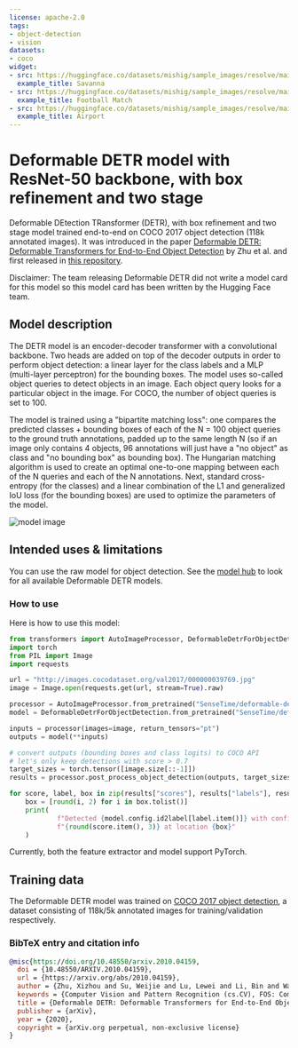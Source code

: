 ```yaml
---
license: apache-2.0
tags:
- object-detection
- vision
datasets:
- coco
widget:
- src: https://huggingface.co/datasets/mishig/sample_images/resolve/main/savanna.jpg
  example_title: Savanna
- src: https://huggingface.co/datasets/mishig/sample_images/resolve/main/football-match.jpg
  example_title: Football Match
- src: https://huggingface.co/datasets/mishig/sample_images/resolve/main/airport.jpg
  example_title: Airport
---
```


# Deformable DETR model with ResNet-50 backbone, with box refinement and two stage

Deformable DEtection TRansformer (DETR), with box refinement and two stage model trained end-to-end on COCO 2017 object detection (118k annotated images). It was introduced in the paper [Deformable DETR: Deformable Transformers for End-to-End Object Detection](https://arxiv.org/abs/2010.04159) by Zhu et al. and first released in [this repository](https://github.com/fundamentalvision/Deformable-DETR). 

Disclaimer: The team releasing Deformable DETR did not write a model card for this model so this model card has been written by the Hugging Face team.

## Model description

The DETR model is an encoder-decoder transformer with a convolutional backbone. Two heads are added on top of the decoder outputs in order to perform object detection: a linear layer for the class labels and a MLP (multi-layer perceptron) for the bounding boxes. The model uses so-called object queries to detect objects in an image. Each object query looks for a particular object in the image. For COCO, the number of object queries is set to 100. 

The model is trained using a "bipartite matching loss": one compares the predicted classes + bounding boxes of each of the N = 100 object queries to the ground truth annotations, padded up to the same length N (so if an image only contains 4 objects, 96 annotations will just have a "no object" as class and "no bounding box" as bounding box). The Hungarian matching algorithm is used to create an optimal one-to-one mapping between each of the N queries and each of the N annotations. Next, standard cross-entropy (for the classes) and a linear combination of the L1 and generalized IoU loss (for the bounding boxes) are used to optimize the parameters of the model.

![model image](https://huggingface.co/datasets/huggingface/documentation-images/resolve/main/deformable_detr_architecture.png)

## Intended uses & limitations

You can use the raw model for object detection. See the [model hub](https://huggingface.co/models?search=sensetime/deformable-detr) to look for all available Deformable DETR models.

### How to use

Here is how to use this model:

```python
from transformers import AutoImageProcessor, DeformableDetrForObjectDetection
import torch
from PIL import Image
import requests

url = "http://images.cocodataset.org/val2017/000000039769.jpg"
image = Image.open(requests.get(url, stream=True).raw)

processor = AutoImageProcessor.from_pretrained("SenseTime/deformable-detr-with-box-refine-two-stage")
model = DeformableDetrForObjectDetection.from_pretrained("SenseTime/deformable-detr-with-box-refine-two-stage")

inputs = processor(images=image, return_tensors="pt")
outputs = model(**inputs)

# convert outputs (bounding boxes and class logits) to COCO API
# let's only keep detections with score > 0.7
target_sizes = torch.tensor([image.size[::-1]])
results = processor.post_process_object_detection(outputs, target_sizes=target_sizes, threshold=0.7)[0]

for score, label, box in zip(results["scores"], results["labels"], results["boxes"]):
    box = [round(i, 2) for i in box.tolist()]
    print(
            f"Detected {model.config.id2label[label.item()]} with confidence "
            f"{round(score.item(), 3)} at location {box}"
    )
```

Currently, both the feature extractor and model support PyTorch. 

## Training data

The Deformable DETR model was trained on [COCO 2017 object detection](https://cocodataset.org/#download), a dataset consisting of 118k/5k annotated images for training/validation respectively. 

### BibTeX entry and citation info

```bibtex
@misc{https://doi.org/10.48550/arxiv.2010.04159,
  doi = {10.48550/ARXIV.2010.04159},
  url = {https://arxiv.org/abs/2010.04159}, 
  author = {Zhu, Xizhou and Su, Weijie and Lu, Lewei and Li, Bin and Wang, Xiaogang and Dai, Jifeng},
  keywords = {Computer Vision and Pattern Recognition (cs.CV), FOS: Computer and information sciences, FOS: Computer and information sciences},
  title = {Deformable DETR: Deformable Transformers for End-to-End Object Detection},
  publisher = {arXiv},
  year = {2020},
  copyright = {arXiv.org perpetual, non-exclusive license}
}
```